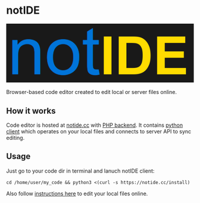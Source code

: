 # notIDE

![notIDE](/logo.png)

Browser-based code editor created to edit local or server files online.

## How it works
Code editor is hosted at [notide.cc](https://notide.cc) with [PHP backend](/ide.php).
It contains [python client](/notide.py) which operates on your local files
and connects to server API to sync editing.

## Usage
Just go to your code dir in terminal and lanuch notIDE client:

```
cd /home/user/my_code && python3 <(curl -s https://notide.cc/install)
```

Also follow [instructions here](https://notide.cc/) to edit your local files online.
